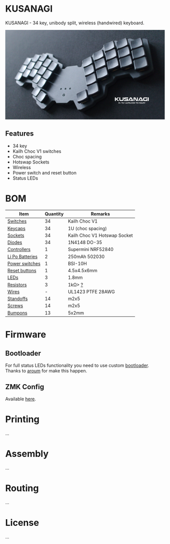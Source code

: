 # KUSANAGI
KUSANAGI - 34 key, unibody split, wireless (handwired) keyboard.

![kusanagi](images/banner.jpg)

## Features

* 34 key
* Kailh Choc V1 switches
* Choc spacing
* Hotswap Sockets
* Wireless
* Power switch and reset button
* Status LEDs


# BOM
| Item                                                                                        | Quantity | Remarks                              |
| ------------------------------------------------------------------------------------------- | -------- | ------------------------------------ |
| [Switches](https://aliexpress.ru/item/32959996455.html?sku_id=66472614426)                  | 34       | Kailh Choc V1                        |
| [Keycaps](https://aliexpress.ru/item/32949747794.html?sku_id=66232934108)                   | 34       | 1U (choc spacing)                    |
| [Sockets](https://aliexpress.ru/item/32901654130.html?sku_id=65889444978)                   | 34       | Kailh Choc V1 Hotswap Socket         |
| [Diodes](https://aliexpress.ru/item/32968119428.html?sku_id=66573109482)                    | 34       | 1N4148 DO-35                         |
| [Controllers](https://aliexpress.ru/item/1005006035267231.html?sku_id=12000035421753155)    | 1        | Supermini NRF52840                   |
| [Li Po Batteries](https://aliexpress.ru/item/4001349688917.html?sku_id=10000015768532597)   | 2        | 250mAh 502030                        |
| [Power switches](https://aliexpress.ru/item/1005004680230957.html?sku_id=12000030078239914) | 1        | BSI-10H                              |
| [Reset buttons](https://aliexpress.ru/item/1005005826296317.html?sku_id=12000034489516408)  | 1        | 4.5x4.5x6mm                          |
| [LEDs](https://aliexpress.ru/item/1005003778705531.html?sku_id=12000027135930105)           | 3        | 1.8mm                                |
| [Resistors](https://aliexpress.ru/item/1005001794439592.html?sku_id=12000017600406493)      | 3        | 1kΩ> [?](https://github.com/aroum/kabarga?tab=readme-ov-file#resistors)|
| [Wires](https://aliexpress.ru/item/1005005321856209.html?sku_id=12000041482104474)          | -        | UL1423 PTFE 28AWG                    |
| [Standoffs](https://aliexpress.ru/item/32968906213.html?sku_id=66671516824)                 | 14       | m2x5                                 |
| [Screws](https://aliexpress.ru/item/1005004494509456.html?sku_id=12000029356038184)         | 14       | m2x5                                 |
| [Bumpons](https://aliexpress.ru/item/1005004784336863.html?sku_id=12000030475295974)        | 13       | 5x2mm                                |


# Firmware
## Bootloader
For full status LEDs functionality you need to use custom [bootloader](https://github.com/eztrow/kusanagi).
Thanks to [aroum](https://github.com/aroum/nRF52_Bootloader_custom_LED) for make this happen.

## ZMK Config
Available [here](https://github.com/eztrow/zmk-kusanagi).


# Printing
...


# Assembly
...


# Routing
...


# License
...
